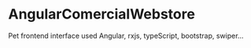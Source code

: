 # AngularComercialWebstore

Pet frontend interface used Angular, rxjs, typeScript, bootstrap, swiper...
